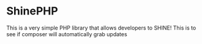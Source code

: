 # ShinePHP
This is a very simple PHP library that allows developers to SHINE! This is to see if composer will automatically grab updates